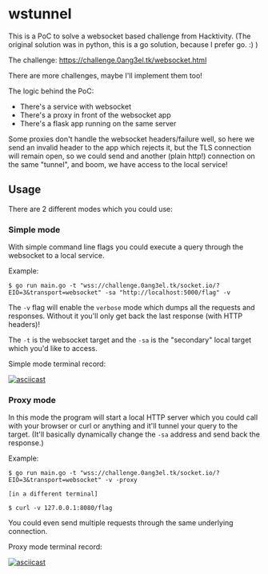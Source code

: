 # wstunnel

This is a PoC to solve a websocket based challenge from Hacktivity.
(The original solution was in python, this is a go solution, because I prefer go. :) )

The challenge:
https://challenge.0ang3el.tk/websocket.html


There are more challenges, maybe I'll implement them too!

The logic behind the PoC:
- There's a service with websocket
- There's a proxy in front of the websocket app
- There's a flask app running on the same server

Some proxies don't handle the websocket headers/failure well, so here we send an invalid header to the app which rejects it, but the TLS connection will remain open, so we could send and another (plain http!) connection on the same "tunnel", and boom, we have access to the local service!


## Usage

There are 2 different modes which you could use:

### Simple mode

With simple command line flags you could execute a query through the websocket to a local service.

Example: 

```
$ go run main.go -t "wss://challenge.0ang3el.tk/socket.io/?EIO=3&transport=websocket" -sa "http://localhost:5000/flag" -v
```

The `-v` flag will enable the `verbose` mode which dumps all the requests and responses. Without it you'll only get back the last response (with HTTP headers)!

The `-t` is the websocket target and the `-sa` is the "secondary" local target which you'd like to access. 

Simple mode terminal record:

[![asciicast](https://asciinema.org/a/r0p7l89YIn2t9Ckls5QsLCRAR.svg)](https://asciinema.org/a/r0p7l89YIn2t9Ckls5QsLCRAR)


### Proxy mode

In this mode the program will start a local HTTP server which you could call with your browser or curl or anything and it'll tunnel your query to the target.
(It'll basically dynamically change the `-sa` address and send back the response.)

Example:

```
$ go run main.go -t "wss://challenge.0ang3el.tk/socket.io/?EIO=3&transport=websocket" -v -proxy

[in a different terminal]

$ curl -v 127.0.0.1:8080/flag
```

You could even send multiple requests through the same underlying connection.

Proxy mode terminal record:

[![asciicast](https://asciinema.org/a/QNRYAlqDedYVCSd5uQcwy3pmc.svg)](https://asciinema.org/a/QNRYAlqDedYVCSd5uQcwy3pmc)